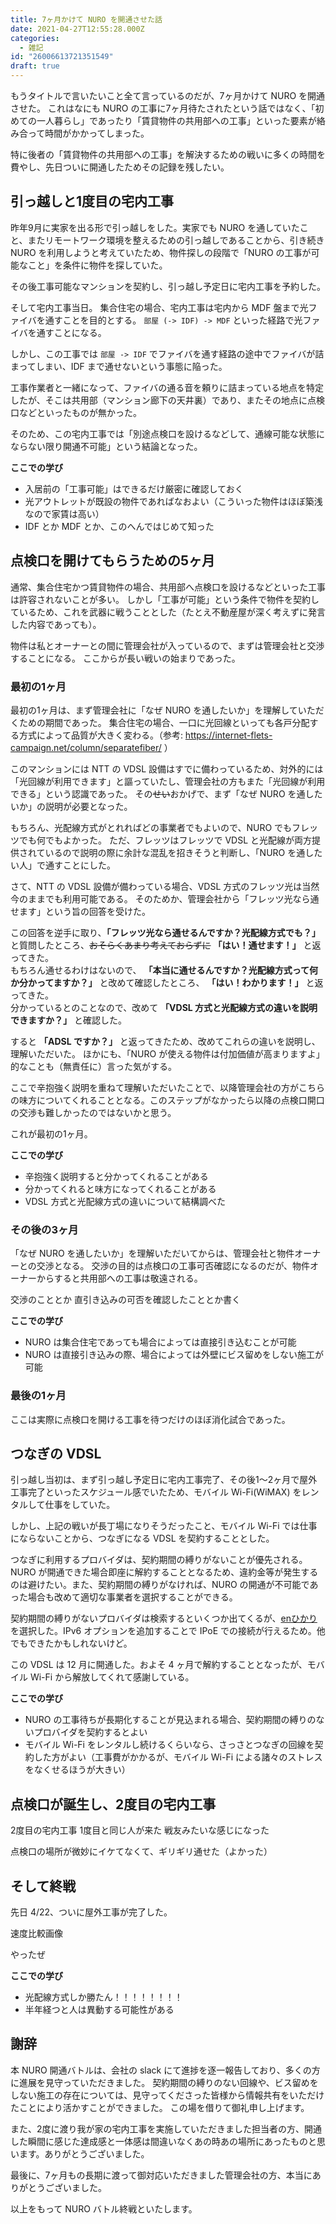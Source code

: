 ```yaml
---
title: 7ヶ月かけて NURO を開通させた話
date: 2021-04-27T12:55:28.000Z
categories:
  - 雑記
id: "26006613721351549"
draft: true
---
```

もうタイトルで言いたいこと全て言っているのだが、7ヶ月かけて NURO を開通させた。
これはなにも NURO の工事に7ヶ月待たされたという話ではなく、「初めての一人暮らし」であったり「賃貸物件の共用部への工事」といった要素が絡み合って時間がかかってしまった。

特に後者の「賃貸物件の共用部への工事」を解決するための戦いに多くの時間を費やし、先日ついに開通したためその記録を残したい。

## 引っ越しと1度目の宅内工事

昨年9月に実家を出る形で引っ越しをした。実家でも NURO を通していたこと、またリモートワーク環境を整えるための引っ越しであることから、引き続き NURO を利用しようと考えていたため、物件探しの段階で「NURO の工事が可能なこと」を条件に物件を探していた。

その後工事可能なマンションを契約し、引っ越し予定日に宅内工事を予約した。

そして宅内工事当日。
集合住宅の場合、宅内工事は宅内から MDF 盤まで光ファイバを通すことを目的とする。
`部屋 (-> IDF) -> MDF` といった経路で光ファイバを通すことになる。

しかし、この工事では `部屋 -> IDF` でファイバを通す経路の途中でファイバが詰まってしまい、IDF まで通せないという事態に陥った。

工事作業者と一緒になって、ファイバの通る音を頼りに詰まっている地点を特定したが、そこは共用部（マンション廊下の天井裏）であり、またその地点に点検口などといったものが無かった。

そのため、この宅内工事では「別途点検口を設けるなどして、通線可能な状態にならない限り開通不可能」という結論となった。

**ここでの学び**
- 入居前の「工事可能」はできるだけ厳密に確認しておく
- 光アウトレットが既設の物件であればなおよい（こういった物件はほぼ築浅なので家賃は高い）
- IDF とか MDF とか、このへんではじめて知った

## 点検口を開けてもらうための5ヶ月

通常、集合住宅かつ賃貸物件の場合、共用部へ点検口を設けるなどといった工事は許容されないことが多い。
しかし「工事が可能」という条件で物件を契約しているため、これを武器に戦うこととした（たとえ不動産屋が深く考えずに発言した内容であっても）。

物件は私とオーナーとの間に管理会社が入っているので、まずは管理会社と交渉することになる。
ここからが長い戦いの始まりであった。

### 最初の1ヶ月

最初の1ヶ月は、まず管理会社に「なぜ NURO を通したいか」を理解していただくための期間であった。
集合住宅の場合、一口に光回線といっても各戸分配する方式によって品質が大きく変わる。（参考: https://internet-flets-campaign.net/column/separatefiber/ ）

このマンションには NTT の VDSL 設備はすでに備わっているため、対外的には「光回線が利用できます」と謳っていたし、管理会社の方もまた「光回線が利用できる」という認識であった。
その~~せい~~おかげで、まず「なぜ NURO を通したいか」の説明が必要となった。

もちろん、光配線方式がとれればどの事業者でもよいので、NURO でもフレッツでも何でもよかった。
ただ、フレッツはフレッツで VDSL と光配線が両方提供されているので説明の際に余計な混乱を招きそうと判断し、「NURO を通したい人」で通すことにした。

さて、NTT の VDSL 設備が備わっている場合、VDSL 方式のフレッツ光は当然今のままでも利用可能である。
そのためか、管理会社から「フレッツ光なら通せます」という旨の回答を受けた。

この回答を逆手に取り、**「フレッツ光なら通せるんですか？光配線方式でも？」** と質問したところ、~~おそらくあまり考えておらずに~~ **「はい！通せます！」** と返ってきた。  
もちろん通せるわけはないので、 **「本当に通せるんですか？光配線方式って何か分かってますか？」** と改めて確認したところ、 **「はい！わかります！」** と返ってきた。  
分かっているとのことなので、改めて **「VDSL 方式と光配線方式の違いを説明できますか？」** と確認した。

すると **「ADSL ですか？」** と返ってきたため、改めてこれらの違いを説明し、理解いただいた。
ほかにも、「NURO が使える物件は付加価値が高まりますよ」的なことも（無責任に）言った気がする。

ここで辛抱強く説明を重ねて理解いただいたことで、以降管理会社の方がこちらの味方についてくれることとなる。このステップがなかったら以降の点検口開口の交渉も難しかったのではないかと思う。

これが最初の1ヶ月。

**ここでの学び**
- 辛抱強く説明すると分かってくれることがある
- 分かってくれると味方になってくれることがある
- VDSL 方式と光配線方式の違いについて結構調べた

### その後の3ヶ月

「なぜ NURO を通したいか」を理解いただいてからは、管理会社と物件オーナーとの交渉となる。
交渉の目的は点検口の工事可否確認になるのだが、物件オーナーからすると共用部への工事は敬遠される。

交渉のこととか
直引き込みの可否を確認したこととか書く

**ここでの学び**
- NURO は集合住宅であっても場合によっては直接引き込むことが可能
- NURO は直接引き込みの際、場合によっては外壁にビス留めをしない施工が可能

### 最後の1ヶ月

ここは実際に点検口を開ける工事を待つだけのほぼ消化試合であった。

## つなぎの VDSL

引っ越し当初は、まず引っ越し予定日に宅内工事完了、その後1〜2ヶ月で屋外工事完了といったスケジュール感でいたため、モバイル Wi-Fi(WiMAX) をレンタルして仕事をしていた。

しかし、上記の戦いが長丁場になりそうだったこと、モバイル Wi-Fi では仕事にならないことから、つなぎになる VDSL を契約することとした。

つなぎに利用するプロバイダは、契約期間の縛りがないことが優先される。
NURO が開通できた場合即座に解約することとなるため、違約金等が発生するのは避けたい。また、契約期間の縛りがなければ、NURO の開通が不可能であった場合も改めて適切な事業者を選択することができる。

契約期間の縛りがないプロバイダは検索するといくつか出てくるが、[enひかり](https://enhikari.jp/)を選択した。IPv6 オプションを追加することで IPoE での接続が行えるため。他でもできたかもしれないけど。

この VDSL は 12 月に開通した。およそ 4 ヶ月で解約することとなったが、モバイル Wi-Fi から解放してくれて感謝している。

**ここでの学び**
- NURO の工事待ちが長期化することが見込まれる場合、契約期間の縛りのないプロバイダを契約するとよい
- モバイル Wi-Fi をレンタルし続けるくらいなら、さっさとつなぎの回線を契約した方がよい（工事費がかかるが、モバイル Wi-Fi による諸々のストレスをなくせるほうが大きい）

## 点検口が誕生し、2度目の宅内工事

2度目の宅内工事
1度目と同じ人が来た
戦友みたいな感じになった

点検口の場所が微妙にイケてなくて、ギリギリ通せた（よかった）

## そして終戦

先日 4/22、ついに屋外工事が完了した。

速度比較画像

やったぜ

**ここでの学び**
- 光配線方式しか勝たん！！！！！！！！
- 半年経つと人は異動する可能性がある

## 謝辞

本 NURO 開通バトルは、会社の slack にて進捗を逐一報告しており、多くの方に進展を見守っていただきました。
契約期間の縛りのない回線や、ビス留めをしない施工の存在については、見守ってくださった皆様から情報共有をいただけたことにより活かすことができました。
この場を借りて御礼申し上げます。

また、2度に渡り我が家の宅内工事を実施していただきました担当者の方、開通した瞬間に感じた達成感と一体感は間違いなくあの時あの場所にあったものと思います。ありがとうございました。

最後に、7ヶ月もの長期に渡って御対応いただきました管理会社の方、本当にありがとうございました。

以上をもって NURO バトル終戦といたします。
